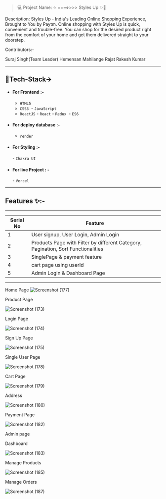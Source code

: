  
> 💻 Project Name: ⭐ ====>>>> Styles Up  ✨💫
> <br>

Description:
Styles Up - India's Leading Online Shopping Experience, Brought to You by Paytm. Online shopping with Styles Up is quick, convenient and trouble-free. You can shop for the desired product right from the comfort of your home and get them delivered straight to your doorstep.

Contributors:- 

Suraj Singh(Team Leader)
Hemensan Mahilange
Rajat 
Rakesh Kumar
 
---

## 💫Tech-Stack->

- #### For Frontend :-

  - `HTML5`
  - `CSS3`
     - `JavaScript `
  - `ReactJS`
     - `React`
     - `Redux`
     - `ES6 `
- #### For deploy database :-

  - `render`

- #### For Styling :-

  - `Chakra UI `

- #### For live Project : -
  - `Vercel`

---

## Features ✨:-

---

| Serial No | Feature                                                                           |
| --------- | --------------------------------------------------------------------------------- |
| 1         | User signup, User Login, Admin Login                                              |
| 2         | Products Page with Filter by different Category, Pagination, Sort Functionalities |
| 3         | SinglePage & payment feature                                              |
| 4         | cart page using userId                                                    |
| 5         | Admin Login & Dashboard Page                                                      |

---

Home Page
![Screenshot (177)](https://user-images.githubusercontent.com/112754760/229575461-84775f95-e39e-4f1c-89e1-e9cbfab22a77.png)

Product Page

![Screenshot (173)](https://user-images.githubusercontent.com/112754760/229573670-018bf721-777b-4c5c-8843-2c0ab26c4016.png)

Login Page

![Screenshot (174)](https://user-images.githubusercontent.com/112754760/229574914-7fc1879f-4cec-47fe-badd-916ce8179ba0.png)

Sign Up Page

![Screenshot (175)](https://user-images.githubusercontent.com/112754760/229575093-5182e55b-c9f5-4290-9f03-0acc16fd36f8.png)

Single User Page

![Screenshot (178)](https://user-images.githubusercontent.com/112754760/229576053-262c1f9e-945e-43f4-a947-cb969d420ca4.png)

Cart Page

![Screenshot (179)](https://user-images.githubusercontent.com/112754760/229576819-53544e49-810d-4661-8447-8ba10131d2ba.png)

Address 

![Screenshot (180)](https://user-images.githubusercontent.com/112754760/229576818-c57bf891-67a1-4ea1-b74c-e77c85684c33.png)

Payment Page

![Screenshot (182)](https://user-images.githubusercontent.com/112754760/229580624-00f1ece0-6940-4f0c-be38-4f2971b39231.png)

Admin page

Dashboard


![Screenshot (183)](https://user-images.githubusercontent.com/112754760/229822996-e1170f49-84d1-4668-9a87-fe66ad3cbe30.png)

Manage Products



![Screenshot (185)](https://user-images.githubusercontent.com/112754760/229823184-cb89c49e-0775-4167-8cb2-acfc81d1612c.png)

Manage Orders

![Screenshot (187)](https://user-images.githubusercontent.com/112754760/229823756-3d19d42e-e1b6-46c6-977a-b50f1050b7a3.png)
